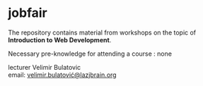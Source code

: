 # jobfair
The repository contains material from workshops on the topic of<b> Introduction to Web Development</b>.  

Necessary pre-knowledge for attending a course : none  

lecturer Velimir Bulatovic  <br>
email: velimir.bulatović@lazjbrain.org
